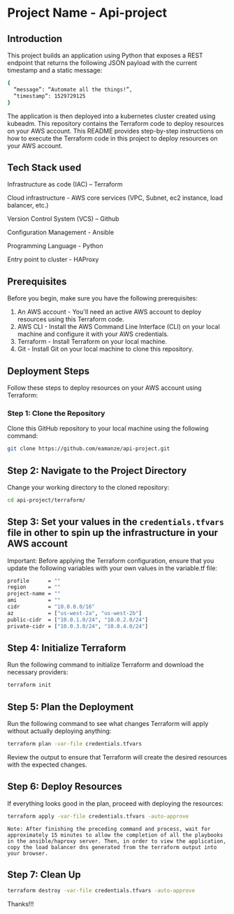 # Project Name - Api-project

## Introduction

This project builds an application using Python that exposes a REST endpoint that returns the following JSON payload with the current timestamp and a static message:


```bash
{
  “message”: “Automate all the things!”,
  “timestamp”: 1529729125
}
```

The application is then deployed into a kubernetes cluster created using kubeadm.
This repository contains the Terraform code to deploy resources on your AWS account.  This README provides step-by-step instructions on how to execute the Terraform code in this project to deploy resources on your AWS account.


## Tech Stack used

Infrastructure as code (IAC) – Terraform

Cloud infrastructure - AWS core services (VPC, Subnet, ec2 instance, load balancer, etc.)

Version Control System (VCS) – Github

Configuration Management - Ansible

Programming Language - Python

Entry point to cluster - HAProxy


## Prerequisites

Before you begin, make sure you have the following prerequisites:

1. An AWS account - You'll need an active AWS account to deploy resources using this Terraform code.
2. AWS CLI - Install the AWS Command Line Interface (CLI) on your local machine and configure it with your AWS credentials.
3. Terraform - Install Terraform on your local machine.
4. Git - Install Git on your local machine to clone this repository.


## Deployment Steps

Follow these steps to deploy resources on your AWS account using Terraform:


### Step 1: Clone the Repository

Clone this GitHub repository to your local machine using the following command:

```bash
git clone https://github.com/eamanze/api-project.git
```


## Step 2: Navigate to the Project Directory

Change your working directory to the cloned repository:

```bash
cd api-project/terraform/
```


## Step 3: Set your values in the ```credentials.tfvars``` file in other to spin up the infrastructure in your AWS account

Important:
Before applying the Terraform configuration, ensure that you update the following variables with your own values in the variable.tf file:

```bash
profile      = ""
region       = ""
project-name = ""
ami          = ""
cidr         = "10.0.0.0/16"
az           = ["us-west-2a", "us-west-2b"]
public-cidr  = ["10.0.1.0/24", "10.0.2.0/24"]
private-cidr = ["10.0.3.0/24", "10.0.4.0/24"]
```


## Step 4: Initialize Terraform

Run the following command to initialize Terraform and download the necessary providers:

```bash
terraform init
```


## Step 5: Plan the Deployment

Run the following command to see what changes Terraform will apply without actually deploying anything:

```bash
terraform plan -var-file credentials.tfvars
```

Review the output to ensure that Terraform will create the desired resources with the expected changes.


## Step 6: Deploy Resources

If everything looks good in the plan, proceed with deploying the resources:

```bash
terraform apply -var-file credentials.tfvars -auto-approve
```


```Note: After finishing the preceding command and process, wait for approximately 15 minutes to allow the completion of all the playbooks in the ansible/haproxy server. Then, in order to view the application, copy the load balancer dns generated from the terraform output into your browser.```


## Step 7: Clean Up

```bash
terraform destroy -var-file credentials.tfvars -auto-approve
```


Thanks!!!